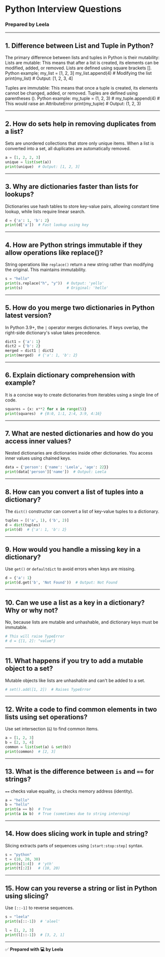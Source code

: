 
# Python Interview Questions
### Prepared by Leela

---

## 1. Difference between List and Tuple in Python?

The primary difference between lists and tuples in Python is their mutability:
Lists are mutable: This means that after a list is created, its elements can be modified, added, or removed. Lists are defined using square brackets [].
Python
example;
    my_list = [1, 2, 3]
    my_list.append(4)  # Modifying the list
    print(my_list)  # Output: [1, 2, 3, 4]
    
Tuples are immutable: This means that once a tuple is created, its elements cannot be changed, added, or removed. Tuples are defined using parentheses ().
Python
example:
    my_tuple = (1, 2, 3)
    # my_tuple.append(4)  # This would raise an AttributeError
    print(my_tuple)  # Output: (1, 2, 3)

---

## 2. How do sets help in removing duplicates from a list?

Sets are unordered collections that store only unique items. When a list is converted into a set, all duplicates are automatically removed.

```python
a = [1, 2, 2, 3]
unique = list(set(a))
print(unique)  # Output: [1, 2, 3]
```

---

## 3. Why are dictionaries faster than lists for lookups?

Dictionaries use hash tables to store key-value pairs, allowing constant time lookup, while lists require linear search.

```python
d = {'a': 1, 'b': 2}
print(d['a'])  # Fast lookup using key
```

---

## 4. How are Python strings immutable if they allow operations like replace()?

String operations like `replace()` return a new string rather than modifying the original. This maintains immutability.

```python
s = "hello"
print(s.replace("h", "y"))  # Output: 'yello'
print(s)                    # Original: 'hello'
```

---

## 5. How do you merge two dictionaries in Python latest version?

In Python 3.9+, the `|` operator merges dictionaries. If keys overlap, the right-side dictionary's value takes precedence.

```python
dict1 = {'a': 1}
dict2 = {'b': 2}
merged = dict1 | dict2
print(merged)  # {'a': 1, 'b': 2}
```

---

## 6. Explain dictionary comprehension with example?

It is a concise way to create dictionaries from iterables using a single line of code.

```python
squares = {x: x**2 for x in range(5)}
print(squares)  # {0:0, 1:1, 2:4, 3:9, 4:16}
```

---

## 7. What are nested dictionaries and how do you access inner values?

Nested dictionaries are dictionaries inside other dictionaries. You access inner values using chained keys.

```python
data = {'person': {'name': 'Leela', 'age': 22}}
print(data['person']['name'])  # Output: Leela
```

---

## 8. How can you convert a list of tuples into a dictionary?

The `dict()` constructor can convert a list of key-value tuples to a dictionary.

```python
tuples = [('a', 1), ('b', 2)]
d = dict(tuples)
print(d)  # {'a': 1, 'b': 2}
```

---

## 9. How would you handle a missing key in a dictionary?

Use `get()` or `defaultdict` to avoid errors when keys are missing.

```python
d = {'a': 1}
print(d.get('b', 'Not Found'))  # Output: Not Found
```

---

## 10. Can we use a list as a key in a dictionary? Why or why not?

No, because lists are mutable and unhashable, and dictionary keys must be immutable.

```python
# This will raise TypeError
# d = {[1, 2]: "value"} 
```

---

## 11. What happens if you try to add a mutable object to a set?

Mutable objects like lists are unhashable and can't be added to a set.

```python
# set().add([1, 2])  # Raises TypeError
```

---

## 12. Write a code to find common elements in two lists using set operations?

Use set intersection (`&`) to find common items.

```python
a = [1, 2, 3]
b = [2, 3, 4]
common = list(set(a) & set(b))
print(common)  # [2, 3]
```

---

## 13. What is the difference between `is` and `==` for strings?

`==` checks value equality, `is` checks memory address (identity).

```python
a = "hello"
b = "hello"
print(a == b)  # True
print(a is b)  # True (sometimes due to string interning)
```

---

## 14. How does slicing work in tuple and string?

Slicing extracts parts of sequences using `[start:stop:step]` syntax.

```python
s = "python"
t = (10, 20, 30)
print(s[1:4])  # 'yth'
print(t[:2])   # (10, 20)
```

---

## 15. How can you reverse a string or list in Python using slicing?

Use `[::-1]` to reverse sequences.

```python
s = "leela"
print(s[::-1])  # 'aleel'

l = [1, 2, 3]
print(l[::-1])  # [3, 2, 1]
```

---

✅ **Prepared with 💻 by Leela**
